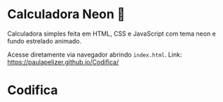# Calculadora Neon 🌟

Calculadora simples feita em HTML, CSS e JavaScript com tema neon e fundo estrelado animado.

Acesse diretamente via navegador abrindo `index.html`. Link: https://paulapelizer.github.io/Codifica/

# Codifica
